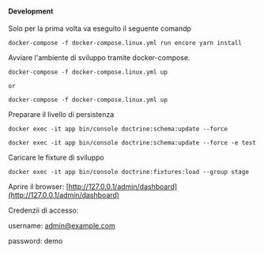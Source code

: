 #### Development

Solo per la prima volta va eseguito il seguente comandp

```shell
docker-compose -f docker-compose.linux.yml run encore yarn install
```

Avviare l'ambiente di sviluppo tramite docker-compose.

```shell
docker-compose -f docker-compose.linux.yml up

or

docker-compose -f docker-compose.linux.yml up
```

Preparare il livello di persistenza 

```shell
docker exec -it app bin/console doctrine:schema:update --force

docker exec -it app bin/console doctrine:schema:update --force -e test
```

Caricare le fixture di sviluppo

```shell
docker exec -it app bin/console doctrine:fixtures:load --group stage
```

Aprire il browser: [http://127.0.0.1/admin/dashboard](http://127.0.0.1/admin/dashboard)

Credenzii di accesso:

username: admin@example.com

password: demo